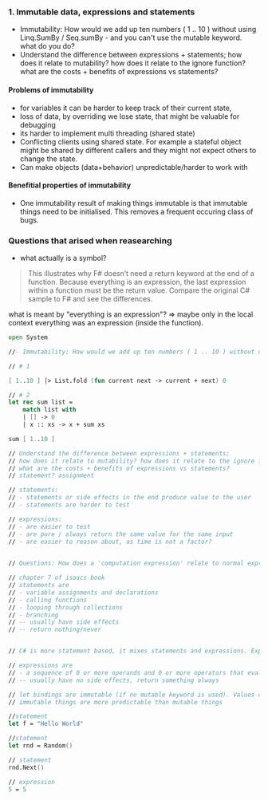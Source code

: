 ### 1. Immutable data, expressions and statements
-   Immutability: How would we add up ten numbers ( 1 .. 10 ) without using Linq.SumBy / Seq.sumBy - and you can't use the mutable keyword. what do you do?
- Understand the difference between expressions + statements; how does it relate to mutability? how does it relate to the ignore function? what are the costs + benefits of expressions vs statements?

#### Problems of immutability
- for variables it can be harder to keep track of their current state,
- loss of data, by overriding we lose state, that might be valuable for debugging
- its harder to implement multi threading (shared state)
- Conflicting clients using shared state. For example a stateful object might be shared by different callers and they might not expect others to change the state.
- Can make objects (data+behavior) unpredictable/harder to work with

#### Benefitial properties of immutability
- One immutability result of making things immutable is that immutable things need to be initialised. This removes a frequent occuring class of bugs.

### Questions that arised when reasearching
- what actually is a symbol?

> This illustrates why F# doesn’t need a return keyword at the end of a function. Because everything is an expression, the last expression within a function must be the return value. Compare the original C# sample to F# and see the differences.

what is meant by "everything is an expression"? => maybe only in the local context everything was an expression (inside the function).



```fsharp
open System

//- Immutability: How would we add up ten numbers ( 1 .. 10 ) without using Linq.SumBy / Seq.sumBy - and you can't use the mutable keyword. what do you do?

// # 1

[ 1..10 ] |> List.fold (fun current next -> current + next) 0

// # 2
let rec sum list =
    match list with
    | [] -> 0
    | x :: xs -> x + sum xs

sum [ 1..10 ]

// Understand the difference between expressions + statements;
// how does it relate to mutability? how does it relate to the ignore function?
// what are the costs + benefits of expressions vs statements?
// statement? assignment

// statements:
// - statements or side effects in the end produce value to the user
// - statements are harder to test

// expressions:
// - are easier to test
// - are pure / always return the same value for the same input
// - are easier to reason about, as time is not a factor?
  

// Questions: How does a 'computation expression' relate to normal expressions?

// chapter 7 of isaacs book
// statements are
// - variable assignments and declarations
// - calling functions
// - looping through collections
// - branching
// -- usually have side effects
// -- return nothing/never


// C# is more statement based, it mixes statements and expressions. Expressions are more difficult to do in C# in general.

// expressions are
// - a sequence of 0 or more operands and 0 or more operators that evaluate to a single value, method, object or namespace
// -- usually have no side effects, return something always

// let bindings are immutable (if no mutable keyword is used). Values can also be functions
// immutable things are more predictable than mutable things

//statement
let f = "Hello World"

//statement
let rnd = Random()

// statement
rnd.Next()

// expression
5 = 5
```